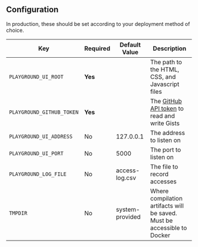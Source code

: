 ## Configuration

In production, these should be set according to your deployment method
of choice.

| Key                       | Required | Default Value   | Description                                                             |
| --------------------------|----------|-----------------|-------------------------------------------------------------------------|
| `PLAYGROUND_UI_ROOT`      | **Yes**  |                 | The path to the HTML, CSS, and Javascript files                         |
| `PLAYGROUND_GITHUB_TOKEN` | **Yes**  |                 | The [GitHub API token][gist] to read and write Gists                    |
| `PLAYGROUND_UI_ADDRESS`   | No       |       127.0.0.1 | The address to listen on                                                |
| `PLAYGROUND_UI_PORT`      | No       |            5000 | The port to listen on                                                   |
| `PLAYGROUND_LOG_FILE`     | No       |  access-log.csv | The file to record accesses                                             |
| `TMPDIR`                  | No       | system-provided | Where compilation artifacts will be saved. Must be accessible to Docker |

[gist]: https://developer.github.com/v3/gists/#authentication
